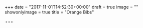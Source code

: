 +++
date = "2017-11-01T14:52:30+00:00"
draft = true
image = ""
showonlyimage = true
title = "Orange Bibs"

+++
